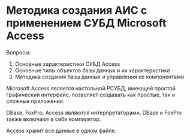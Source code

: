 
# Методика создания АИС с применением СУБД Microsoft Access

Вопросы:

1. Основные характеристики СУБД Access
2. Основные типы объектов базы данных и их характеристика
3. Методика создания базы данных и управления ее компонентами

Microsoft Access является настольной РСУБД, имеющей простой графический интерфейс, позволяет создавать как простые, так и сложные приложения.

DBase, FoxPro, Access являются интерпретаторами, DBase и FoxPro также включают в себя компилятор.

Access хранит все данные в одном файле.

